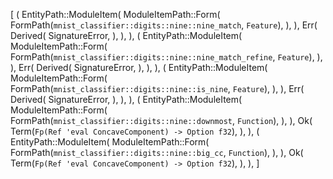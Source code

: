 [
    (
        EntityPath::ModuleItem(
            ModuleItemPath::Form(
                FormPath(`mnist_classifier::digits::nine::nine_match`, `Feature`),
            ),
        ),
        Err(
            Derived(
                SignatureError,
            ),
        ),
    ),
    (
        EntityPath::ModuleItem(
            ModuleItemPath::Form(
                FormPath(`mnist_classifier::digits::nine::nine_match_refine`, `Feature`),
            ),
        ),
        Err(
            Derived(
                SignatureError,
            ),
        ),
    ),
    (
        EntityPath::ModuleItem(
            ModuleItemPath::Form(
                FormPath(`mnist_classifier::digits::nine::is_nine`, `Feature`),
            ),
        ),
        Err(
            Derived(
                SignatureError,
            ),
        ),
    ),
    (
        EntityPath::ModuleItem(
            ModuleItemPath::Form(
                FormPath(`mnist_classifier::digits::nine::downmost`, `Function`),
            ),
        ),
        Ok(
            Term(`Fp(Ref 'eval ConcaveComponent) -> Option f32`),
        ),
    ),
    (
        EntityPath::ModuleItem(
            ModuleItemPath::Form(
                FormPath(`mnist_classifier::digits::nine::big_cc`, `Function`),
            ),
        ),
        Ok(
            Term(`Fp(Ref 'eval ConcaveComponent) -> Option f32`),
        ),
    ),
]